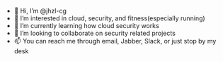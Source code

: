 - 👋 Hi, I’m @jhzl-cg
- 👀 I’m interested in cloud, security, and fitness(especially running)
- 🌱 I’m currently learning how cloud security works
- 💞️ I’m looking to collaborate on security related projects
- 📫 You can reach me through email, Jabber, Slack, or just stop by my desk

<!---
jhzl-cg/jhzl-cg is a ✨ special ✨ repository because its `README.md` (this file) appears on your GitHub profile.
You can click the Preview link to take a look at your changes.
--->

